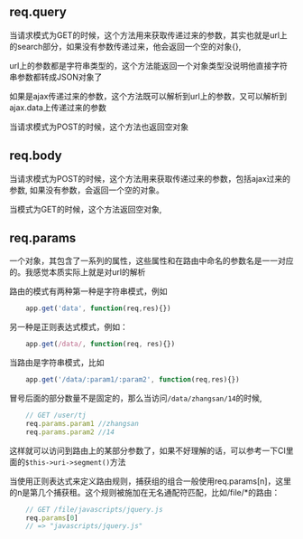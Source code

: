 
req.query
-
当请求模式为GET的时候，这个方法用来获取传递过来的参数，其实也就是url上的search部分，如果没有参数传递过来，他会返回一个空的对象{},

url上的参数都是字符串类型的，这个方法能返回一个对象类型没说明他直接字符串参数都转成JSON对象了

如果是ajax传递过来的参数，这个方法既可以解析到url上的参数，又可以解析到ajax.data上传递过来的参数

当请求模式为POST的时候，这个方法也返回空对象

req.body
-
当请求模式为POST的时候，这个方法用来获取传递过来的参数，包括ajax过来的参数, 如果没有参数，会返回一个空的对象。

当模式为GET的时候，这个方法返回空对象,

req.params
-
一个对象，其包含了一系列的属性，这些属性和在路由中命名的参数名是一一对应的。我感觉本质实际上就是对url的解析

路由的模式有两种第一种是字符串模式，例如
```js
    app.get('data', function(req,res){})
```
另一种是正则表达式模式，例如：
```js
    app.get(/data/, function(req, res){})
```
当路由是字符串模式，比如
```js
    app.get('/data/:param1/:param2', function(req,res){})
```
冒号后面的部分数量不是固定的，那么当访问`/data/zhangsan/14`的时候, 
```js
    // GET /user/tj
    req.params.param1 //zhangsan
    req.params.param2 //14
```
这样就可以访问到路由上的某部分参数了，如果不好理解的话，可以参考一下CI里面的`$this->uri->segment()`方法

当使用正则表达式来定义路由规则，捕获组的组合一般使用req.params[n]，这里的n是第几个捕获租。这个规则被施加在无名通配符匹配，比如/file/*的路由：
```js
    // GET /file/javascripts/jquery.js
    req.params[0]
    // => "javascripts/jquery.js"
```